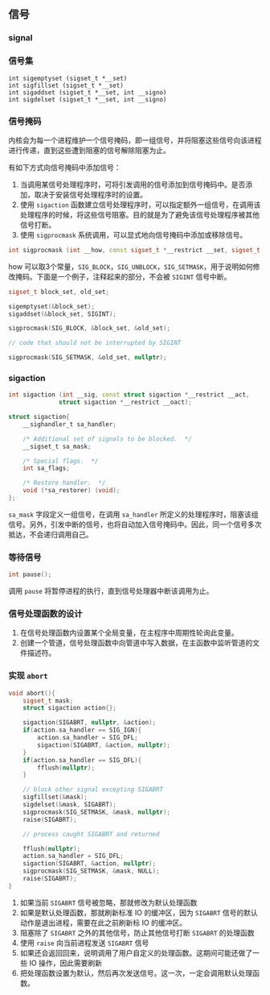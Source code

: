 ## 信号

### signal


### 信号集

```
int sigemptyset (sigset_t *__set)
int sigfillset (sigset_t *__set)
int sigaddset (sigset_t *__set, int __signo)
int sigdelset (sigset_t *__set, int __signo)
```

### 信号掩码

内核会为每一个进程维护一个信号掩码，即一组信号，并将阻塞这些信号向该进程进行传递，直到这些遭到阻塞的信号解除阻塞为止。

有如下方式向信号掩码中添加信号：

1. 当调用某信号处理程序时，可将引发调用的信号添加到信号掩码中。是否添加，取决于安装信号处理程序时的设置。
2. 使用 `sigaction` 函数建立信号处理程序时，可以指定额外一组信号，在调用该处理程序的时候，将这些信号阻塞。目的就是为了避免该信号处理程序被其他信号打断。
3. 使用 `sigprocmask` 系统调用，可以显式地向信号掩码中添加或移除信号。

```c++
int sigprocmask (int __how, const sigset_t *__restrict __set, sigset_t *__restrict __oset);
```

how 可以取3个常量，`SIG_BLOCK`，`SIG_UNBLOCK`，`SIG_SETMASK`，用于说明如何修改掩码。下面是一个例子，注释起来的部分，不会被 `SIGINT` 信号中断。

```c++
sigset_t block_set, old_set;

sigemptyset(&block_set);
sigaddset(&block_set, SIGINT);

sigprocmask(SIG_BLOCK, &block_set, &old_set);

// code that should not be interrupted by SIGINT

sigprocmask(SIG_SETMASK, &old_set, nullptr);
```

### sigaction

```c++
int sigaction (int __sig, const struct sigaction *__restrict __act,
		      struct sigaction *__restrict __oact);

struct sigaction{
    __sighandler_t sa_handler;

    /* Additional set of signals to be blocked.  */
    __sigset_t sa_mask;

    /* Special flags.  */
    int sa_flags;

    /* Restore handler.  */
    void (*sa_restorer) (void);
};
```

`sa_mask` 字段定义一组信号，在调用 `sa_handler` 所定义的处理程序时，阻塞该组信号。另外，引发中断的信号，也将自动加入信号掩码中。因此，同一个信号多次抵达，不会递归调用自己。

### 等待信号

```c++
int pause();
```

调用 `pause` 将暂停进程的执行，直到信号处理器中断该调用为止。


### 信号处理函数的设计

1. 在信号处理函数内设置某个全局变量，在主程序中周期性轮询此变量。
2. 创建一个管道，信号处理函数中向管道中写入数据，在主函数中监听管道的文件描述符。


### 实现 `abort`

```c++
void abort(){
    sigset_t mask;
    struct sigaction action{};

    sigaction(SIGABRT, nullptr, &action);
    if(action.sa_handler == SIG_IGN){
        action.sa_handler = SIG_DFL;
        sigaction(SIGABRT, &action, nullptr);
    }
    if(action.sa_handler == SIG_DFL){
        fflush(nullptr);
    }

    // block other signal excepting SIGABRT
    sigfillset(&mask);
    sigdelset(&mask, SIGABRT);
    sigprocmask(SIG_SETMASK, &mask, nullptr);
    raise(SIGABRT);

    // process caught SIGABRT and returned

    fflush(nullptr);
    action.sa_handler = SIG_DFL;
    sigaction(SIGABRT, &action, nullptr);
    sigprocmask(SIG_SETMASK, &mask, NULL);
    raise(SIGABRT);
}
```

1. 如果当前 `SIGABRT` 信号被忽略，那就修改为默认处理函数
2. 如果是默认处理函数，那就刷新标准 IO 的缓冲区，因为 `SIGABRT` 信号的默认动作是退出进程，需要在此之前刷新标 IO 的缓冲区。
3. 阻塞除了 `SIGABRT` 之外的其他信号，防止其他信号打断 `SIGABRT` 的处理函数
4. 使用 `raise` 向当前进程发送 `SIGABRT` 信号
5. 如果还会返回回来，说明调用了用户自定义的处理函数。这期间可能还做了一些 IO 操作，因此需要刷新
6. 把处理函数设置为默认，然后再次发送信号。这一次，一定会调用默认处理函数。

